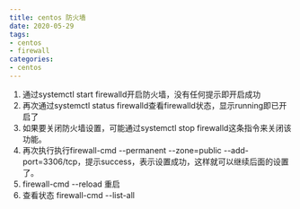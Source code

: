 ```yaml
---
title: centos 防火墙 
date: 2020-05-29
tags:
- centos
- firewall
categories:
- centos
---
```


1. 通过systemctl start firewalld开启防火墙，没有任何提示即开启成功
2. 再次通过systemctl status firewalld查看firewalld状态，显示running即已开启了
3. 如果要关闭防火墙设置，可能通过systemctl stop firewalld这条指令来关闭该功能。
4. 再次执行执行firewall-cmd --permanent --zone=public --add-port=3306/tcp，提示success，表示设置成功，这样就可以继续后面的设置了。
5. firewall-cmd --reload 重启
6. 查看状态 firewall-cmd --list-all